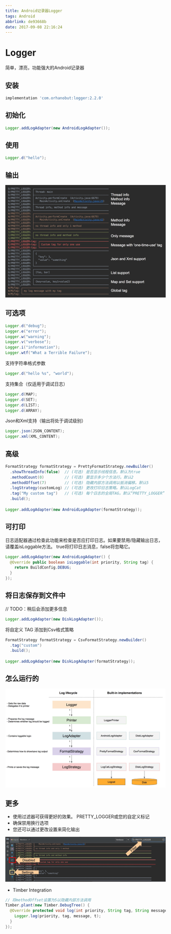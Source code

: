 ```yaml
---
title: Android记录器Logger
tags: Android
abbrlink: de93668b
date: 2017-09-08 22:16:24
---
```


# Logger

简单，漂亮，功能强大的Android记录器

## 安装

```groovy
implementation 'com.orhanobut:logger:2.2.0'
```
## 初始化
```java
Logger.addLogAdapter(new AndroidLogAdapter());
```

## 使用

```java
Logger.d("hello");
```

## 输出
![](/media/15337379282287.jpg)

## 可选项

```java
Logger.d("debug");
Logger.e("error");
Logger.w("warning");
Logger.v("verbose");
Logger.i("information");
Logger.wtf("What a Terrible Failure");
```

支持字符串格式参数

```java
Logger.d("hello %s", "world");
```

支持集合（仅适用于调试日志）

```java
Logger.d(MAP);
Logger.d(SET);
Logger.d(LIST);
Logger.d(ARRAY);
```

Json和Xml支持（输出将处于调试级别）

```java
Logger.json(JSON_CONTENT);
Logger.xml(XML_CONTENT);
```

## 高级

```java
FormatStrategy formatStrategy = PrettyFormatStrategy.newBuilder()
  .showThreadInfo(false)  // (可选) 是否显示线程信息。默认为true
  .methodCount(0)         // (可选) 要显示多少个方法行。默认2
  .methodOffset(7)        // (可选) 隐藏内部方法调用以抵消偏移。默认5
  .logStrategy(customLog) // (可选) 更改打印日志策略。默认LogCat
  .tag("My custom tag")   // (可选) 每个日志的全局TAG。默认“PRETTY_LOGGER”
  .build();

Logger.addLogAdapter(new AndroidLogAdapter(formatStrategy));
```

## 可打印
日志适配器通过检查此功能来检查是否应打印日志。如果要禁用/隐藏输出日志，请覆盖isLoggable方法。 true将打印日志消息，false将忽略它。
```java
Logger.addLogAdapter(new AndroidLogAdapter() {
  @Override public boolean isLoggable(int priority, String tag) {
    return BuildConfig.DEBUG;
  }
});
```

## 将日志保存到文件中
// TODO：稍后会添加更多信息

```java
Logger.addLogAdapter(new DiskLogAdapter());
```
将自定义 TAG 添加到Csv格式策略

```java
FormatStrategy formatStrategy = CsvFormatStrategy.newBuilder()
  .tag("custom")
  .build();
  
Logger.addLogAdapter(new DiskLogAdapter(formatStrategy));
```

## 怎么运行的
![](/media/15337379584559.jpg)

## 更多

* 使用过滤器可获得更好的效果。 PRETTY_LOGGER或您的自定义标记
* 确保禁用换行选项
* 您还可以通过更改设置来简化输出

![](/media/15337379723935.jpg)


* Timber Integration
    
```java
// 将methodOffset设置为5以隐藏内部方法调用
Timber.plant(new Timber.DebugTree() {
  @Override protected void log(int priority, String tag, String message, Throwable t) {
    Logger.log(priority, tag, message, t);
  }
});
```